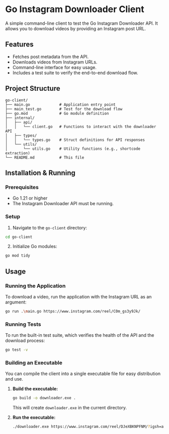 # Go Instagram Downloader Client

A simple command-line client to test the Go Instagram Downloader API. It allows you to download videos by providing an Instagram post URL.

## Features

- Fetches post metadata from the API.
- Downloads videos from Instagram URLs.
- Command-line interface for easy usage.
- Includes a test suite to verify the end-to-end download flow.

## Project Structure

```
go-client/
├── main.go             # Application entry point
├── main_test.go        # Test for the download flow
├── go.mod              # Go module definition
├── internal/
│   ├── api/
│   │   └── client.go   # Functions to interact with the downloader API
│   ├── types/
│   │   └── types.go    # Struct definitions for API responses
│   └── utils/
│       └── utils.go    # Utility functions (e.g., shortcode extraction)
└── README.md           # This file
```

## Installation & Running

### Prerequisites
- Go 1.21 or higher
- The Instagram Downloader API must be running.

### Setup
1. Navigate to the `go-client` directory:
```bash
cd go-client
```

2. Initialize Go modules:
```bash
go mod tidy
```

## Usage

### Running the Application
To download a video, run the application with the Instagram URL as an argument:
```bash
go run .\main.go https://www.instagram.com/reel/C0m_gs3y9Jk/
```

### Running Tests
To run the built-in test suite, which verifies the health of the API and the download process:
```bash
go test -v
```

### Building an Executable
You can compile the client into a single executable file for easy distribution and use.

1.  **Build the executable:**
    ```bash
    go build -o downloader.exe .
    ```
    This will create `downloader.exe` in the current directory.

2.  **Run the executable:**
    ```bash
    ./downloader.exe https://www.instagram.com/reel/DJeXBKNPFNM/?igsh=aTV1ajNmNXhtMDB3
    ``` 